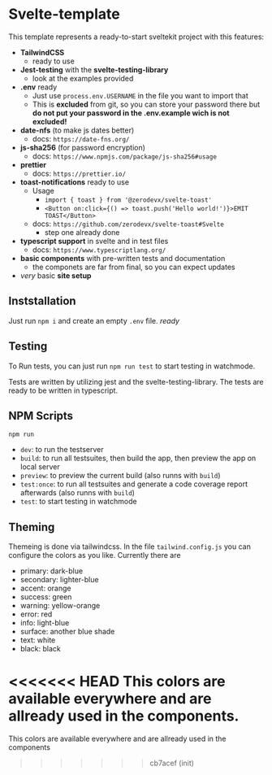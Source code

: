 # Svelte-template

This template represents a ready-to-start sveltekit project with this features:

- **TailwindCSS**
  - ready to use
- **Jest-testing** with the **svelte-testing-library**
  - look at the examples provided
- **.env** ready
  - Just use `process.env.USERNAME` in the file you want to import that
  - This is **excluded** from git, so you can store your password there but **do not put your password in the .env.example wich is **not excluded**!**
- **date-nfs** (to make js dates better)
  - docs: `https://date-fns.org/`
- **js-sha256** (for password encryption)
  - docs: `https://www.npmjs.com/package/js-sha256#usage`
- **prettier**
  - docs: `https://prettier.io/`
- **toast-notifications** ready to use
  - Usage
    - `import { toast } from '@zerodevx/svelte-toast'`
    - `<Button on:click={() => toast.push('Hello world!')}>EMIT TOAST</Button>`
  - docs: `https://github.com/zerodevx/svelte-toast#Svelte`
    - step one already done
- **typescript support** in svelte and in test files
  - docs: `https://www.typescriptlang.org/`
- **basic components** with pre-written tests and documentation
  - the componets are far from final, so you can expect updates
- _very_ basic **site setup**

## Inststallation

Just run `npm i` and create an empty `.env` file. _ready_

## Testing

To Run tests, you can just run `npm run test` to start testing in watchmode.

Tests are written by utilizing jest and the svelte-testing-library.
The tests are ready to be written in typescript.

## NPM Scripts

`npm run `

- `dev`: to run the testserver
- `build`: to run all testsuites, then build the app, then preview the app on local server
- `preview`: to preview the current build (also runns with `build`)
- `test:once`: to run all testsuites and generate a code coverage report afterwards (also runns with `build`)
- `test`: to start testing in watchmode

## Theming

Themeing is done via tailwindcss.
In the file `tailwind.config.js` you can configure the colors as you like.
Currently there are

- primary: dark-blue
- secondary: lighter-blue
- accent: orange
- success: green
- warning: yellow-orange
- error: red
- info: light-blue
- surface: another blue shade
- text: white
- black: black

<<<<<<< HEAD
This colors are available everywhere and are allready used in the components.
=======
This colors are available everywhere and are allready used in the components
>>>>>>> cb7acef (init)
